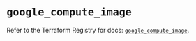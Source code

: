 # `google_compute_image`

Refer to the Terraform Registry for docs: [`google_compute_image`](https://registry.terraform.io/providers/hashicorp/google-beta/6.40.0/docs/resources/google_compute_image).
